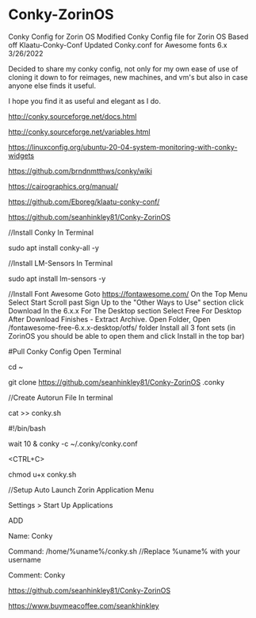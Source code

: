 # Conky-ZorinOS
Conky Config for Zorin OS
Modified Conky Config file for Zorin OS Based off Klaatu-Conky-Conf
Updated Conky.conf for Awesome fonts 6.x 3/26/2022

Decided to share my conky config, not only for my own ease of use of cloning it down to for reimages, new machines, and vm's but also in case anyone else finds it useful.

I hope you find it as useful and elegant as I do.


http://conky.sourceforge.net/docs.html

http://conky.sourceforge.net/variables.html

https://linuxconfig.org/ubuntu-20-04-system-monitoring-with-conky-widgets

https://github.com/brndnmtthws/conky/wiki

https://cairographics.org/manual/

https://github.com/Eboreg/klaatu-conky-conf/

https://github.com/seanhinkley81/Conky-ZorinOS


//Install Conky
In Terminal

sudo apt install conky-all -y

//Install LM-Sensors
In Terminal

sudo apt install lm-sensors -y

//Install Font Awesome
Goto https://fontawesome.com/
On the Top Menu Select Start
Scroll past Sign Up to the "Other Ways to Use" section click Download
In the 6.x.x For The Desktop section Select Free For Desktop
After Download Finishes - Extract Archive.
Open Folder, Open /fontawesome-free-6.x.x-desktop/otfs/ folder
Install all 3 font sets (in ZorinOS you should be able to open them and click Install in the top bar)

#Pull Conky Config
Open Terminal

cd ~

git clone https://github.com/seanhinkley81/Conky-ZorinOS .conky

//Create Autorun File
In terminal

cat >> conky.sh

#!/bin/bash

wait 10 & conky -c ~/.conky/conky.conf

<CTRL+C>

chmod u+x conky.sh

//Setup Auto Launch
Zorin Application Menu

Settings > Start Up Applications

ADD

Name: Conky

Command: /home/%uname%/conky.sh //Replace %uname% with your username

Comment: Conky


https://github.com/seanhinkley81/Conky-ZorinOS

https://www.buymeacoffee.com/seankhinkley
